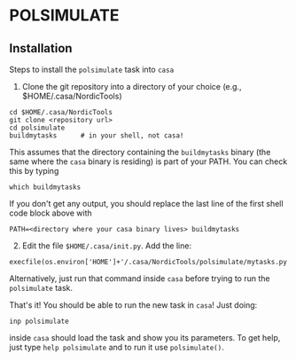 # POLSIMULATE

## Installation

Steps to install the `polsimulate` task into `casa`

 1. Clone the git repository into a directory of your choice
 (e.g., $HOME/.casa/NordicTools)

``` shell
cd $HOME/.casa/NordicTools
git clone <repository url>
cd polsimulate
buildmytasks      # in your shell, not casa!
```

This assumes that the directory containing the `buildmytasks` binary
(the same where the `casa` binary is residing) is part of your
PATH. You can check this by typing

``` shell
which buildmytasks
```

If you don't get any output, you should replace the last line of the
first shell code block above with

``` shell
PATH=<directory where your casa binary lives> buildmytasks
```

 2. Edit the file `$HOME/.casa/init.py`. Add the line:

``` shell
execfile(os.environ['HOME']+'/.casa/NordicTools/polsimulate/mytasks.py')
```

Alternatively, just run that command inside `casa` before trying to
run the `polsimulate` task.


That's it! You should be able to run the new task in `casa`! Just doing:

``` shell
inp polsimulate
```

inside `casa` should load the task and show you its parameters. To get
help, just type `help polsimulate` and to run it use `polsimulate()`.
